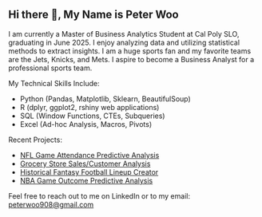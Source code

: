 ## Hi there 👋, My Name is Peter Woo

I am currently a Master of Business Analytics Student at Cal Poly SLO, graduating in June 2025. I enjoy analyzing data and utilizing statistical methods to extract insights. I am a huge sports fan and my favorite teams are the Jets, Knicks, and Mets. I aspire to become a Business Analyst for a professional sports team.

My Technical Skills Include:
- Python (Pandas, Matplotlib, Sklearn, BeautifulSoup)
- R (dplyr, ggplot2, rshiny web applications)
- SQL (Window Functions, CTEs, Subqueries)
- Excel (Ad-hoc Analysis, Macros, Pivots)

Recent Projects:
- [NFL Game Attendance Predictive Analysis](https://github.com/peterwoo908/NFL-Game-Attendance-Predictive-Analysis)
- [Grocery Store Sales/Customer Analysis](https://github.com/peterwoo908/Grocery-Store-Sales-Customer-Analysis/tree/main)
- [Historical Fantasy Football Lineup Creator](https://github.com/peterwoo908/Historical-Fantasy-Football-Lineup-Creator)
- [NBA Game Outcome Predictive Analysis](https://github.com/peterwoo908/NBA-Game-Outcome-Prediction/tree/main?tab=readme-ov-file)

Feel free to reach out to me on LinkedIn or to my email: peterwoo908@gmail.com

<!--
**peterwoo908/peterwoo908** is a ✨ _special_ ✨ repository because its `README.md` (this file) appears on your GitHub profile.

Here are some ideas to get you started:

- 🔭 I’m currently working on ...
- 🌱 I’m currently learning ...
- 👯 I’m looking to collaborate on ...
- 🤔 I’m looking for help with ...
- 💬 Ask me about ...
- 📫 How to reach me: ...
- 😄 Pronouns: ...
- ⚡ Fun fact: ...
-->
